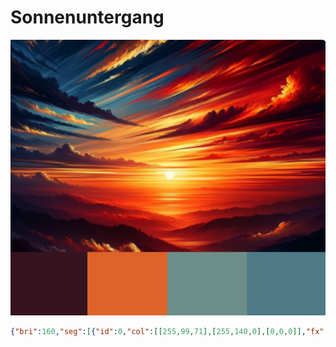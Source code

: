 # Sonnenuntergang

![Sonnenuntergang](bilder/sonnenuntergang.png)

```json
{"bri":160,"seg":[{"id":0,"col":[[255,99,71],[255,140,0],[0,0,0]],"fx":63,"sx":170,"ix":190,"pal":5}]}